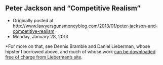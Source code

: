 ## Peter Jackson and “Competitive Realism”

 * Originally posted at http://www.lawyersgunsmoneyblog.com/2013/01/peter-jackson-and-competitive-realism
 * Monday, January 28, 2013

\*For more on that, see Dennis Bramble and Daniel Lieberman, whose hipster I borrowed above, and much of whose work [can be downloaded free of charge from Lieberman’s site](http://www.fas.harvard.edu/~skeleton/PDFList.html).